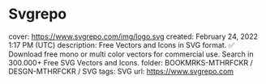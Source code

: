 # Svgrepo

cover: https://www.svgrepo.com/img/logo.svg
created: February 24, 2022 1:17 PM (UTC)
description: Free Vectors and Icons in SVG format. ✅ Download free mono or multi color vectors for commercial use. Search in 300.000+ Free SVG Vectors and Icons.
folder: BOOKMRKS-MTHRFCKR / DESGN-MTHRFCKR / SVG
tags: SVG
url: https://www.svgrepo.com